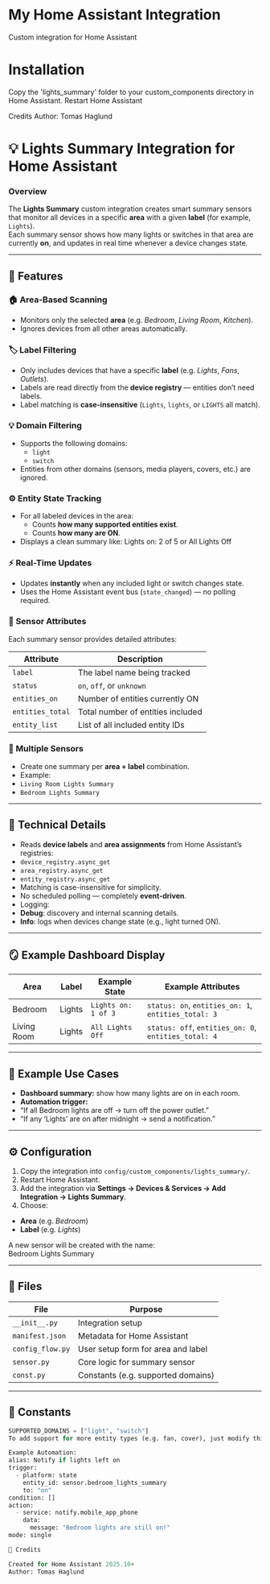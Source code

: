 # My Home Assistant Integration
Custom integration for Home Assistant

# Installation

Copy the 'lights_summary' folder to your custom_components directory in Home Assistant.
Restart Home Assistant

Credits
Author: Tomas Haglund

# 💡 Lights Summary Integration for Home Assistant

### Overview
The **Lights Summary** custom integration creates smart summary sensors that monitor all devices in a specific **area** with a given **label** (for example, `Lights`).  
Each summary sensor shows how many lights or switches in that area are currently **on**, and updates in real time whenever a device changes state.

---

## 🧭 Features

### 🏠 Area-Based Scanning
- Monitors only the selected **area** (e.g. *Bedroom*, *Living Room*, *Kitchen*).
- Ignores devices from all other areas automatically.

### 🏷️ Label Filtering
- Only includes devices that have a specific **label** (e.g. *Lights*, *Fans*, *Outlets*).
- Labels are read directly from the **device registry** — entities don’t need labels.
- Label matching is **case-insensitive** (`Lights`, `lights`, or `LIGHTS` all match).

### 💡 Domain Filtering
- Supports the following domains:
  - `light`
  - `switch`
- Entities from other domains (sensors, media players, covers, etc.) are ignored.

### ⚙️ Entity State Tracking
- For all labeled devices in the area:
  - Counts **how many supported entities exist**.
  - Counts **how many are ON**.
- Displays a clean summary like:
 Lights on: 2 of 5
  or
  All Lights Off


### ⚡ Real-Time Updates
- Updates **instantly** when any included light or switch changes state.
- Uses the Home Assistant event bus (`state_changed`) — no polling required.

### 🪪 Sensor Attributes
Each summary sensor provides detailed attributes:

| Attribute | Description |
|------------|--------------|
| `label` | The label name being tracked |
| `status` | `on`, `off`, or `unknown` |
| `entities_on` | Number of entities currently ON |
| `entities_total` | Total number of entities included |
| `entity_list` | List of all included entity IDs |

### 🧩 Multiple Sensors
- Create one summary per **area + label** combination.
- Example:
- `Living Room Lights Summary`
- `Bedroom Lights Summary`

---

## 🧠 Technical Details
- Reads **device labels** and **area assignments** from Home Assistant’s registries:
- `device_registry.async_get`
- `area_registry.async_get`
- `entity_registry.async_get`
- Matching is case-insensitive for simplicity.
- No scheduled polling — completely **event-driven**.
- Logging:
- **Debug**: discovery and internal scanning details.
- **Info**: logs when devices change state (e.g., light turned ON).

---

## 🪞 Example Dashboard Display

| Area | Label | Example State | Example Attributes |
|------|--------|----------------|--------------------|
| Bedroom | Lights | `Lights on: 1 of 3` | `status: on`, `entities_on: 1`, `entities_total: 3` |
| Living Room | Lights | `All Lights Off` | `status: off`, `entities_on: 0`, `entities_total: 4` |

---

## 💬 Example Use Cases
- **Dashboard summary:** show how many lights are on in each room.
- **Automation trigger:**  
- “If all Bedroom lights are off → turn off the power outlet.”
- “If any ‘Lights’ are on after midnight → send a notification.”

---

## ⚙️ Configuration
1. Copy the integration into `config/custom_components/lights_summary/`.
2. Restart Home Assistant.
3. Add the integration via **Settings → Devices & Services → Add Integration → Lights Summary**.
4. Choose:
 - **Area** (e.g. *Bedroom*)
 - **Label** (e.g. *Lights*)

A new sensor will be created with the name:  
Bedroom Lights Summary


---

## 🧩 Files

| File | Purpose |
|------|----------|
| `__init__.py` | Integration setup |
| `manifest.json` | Metadata for Home Assistant |
| `config_flow.py` | User setup form for area and label |
| `sensor.py` | Core logic for summary sensor |
| `const.py` | Constants (e.g. supported domains) |

---

## 🧱 Constants
```python
SUPPORTED_DOMAINS = ["light", "switch"]
To add support for more entity types (e.g. fan, cover), just modify this list.

Example Automation:
alias: Notify if lights left on
trigger:
  - platform: state
    entity_id: sensor.bedroom_lights_summary
    to: "on"
condition: []
action:
  - service: notify.mobile_app_phone
    data:
      message: "Bedroom lights are still on!"
mode: single

🧩 Credits

Created for Home Assistant 2025.10+
Author: Tomas Haglund
